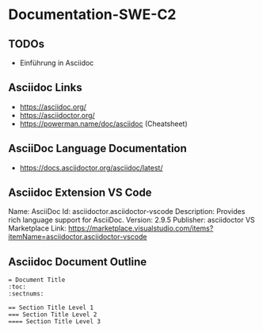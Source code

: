 # Documentation-SWE-C2


## TODOs
- Einführung in Asciidoc


## Asciidoc Links
- https://asciidoc.org/
- https://asciidoctor.org/
- https://powerman.name/doc/asciidoc (Cheatsheet)

## AsciiDoc Language Documentation
- https://docs.asciidoctor.org/asciidoc/latest/

## Asciidoc Extension VS Code
Name: AsciiDoc
Id: asciidoctor.asciidoctor-vscode
Description: Provides rich language support for AsciiDoc.
Version: 2.9.5
Publisher: asciidoctor
VS Marketplace Link: https://marketplace.visualstudio.com/items?itemName=asciidoctor.asciidoctor-vscode

## Asciidoc Document Outline
```
= Document Title
:toc:
:sectnums:

== Section Title Level 1
=== Section Title Level 2
==== Section Title Level 3

```
